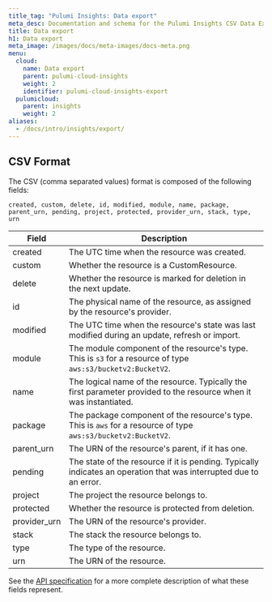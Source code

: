 ```yaml
---
title_tag: "Pulumi Insights: Data export"
meta_desc: Documentation and schema for the Pulumi Insights CSV Data Export feature.
title: Data export
h1: Data export
meta_image: /images/docs/meta-images/docs-meta.png
menu:
  cloud:
    name: Data export
    parent: pulumi-cloud-insights
    weight: 2
    identifier: pulumi-cloud-insights-export
  pulumicloud:
    parent: insights
    weight: 2
aliases:
  - /docs/intro/insights/export/
---
```


## CSV Format

The CSV (comma separated values) format is composed of the following fields:

```
created, custom, delete, id, modified, module, name, package, parent_urn, pending, project, protected, provider_urn, stack, type, urn
```

| Field        | Description                                                                                                        |
| ------------ | ------------------------------------------------------------------------------------------------------------------ |
| created      | The UTC time when the resource was created.                                                                        |
| custom       | Whether the resource is a CustomResource.                                                                          |
| delete       | Whether the resource is marked for deletion in the next update.                                                    |
| id           | The physical name of the resource, as assigned by the resource's provider.                                         |
| modified     | The UTC time when the resource's state was last modified during an update, refresh or import.                      |
| module       | The module component of the resource's type. This is `s3` for a resource of type `aws:s3/bucketv2:BucketV2`.       |
| name         | The logical name of the resource. Typically the first parameter provided to the resource when it was instantiated. |
| package      | The package component of the resource's type. This is `aws` for a resource of type `aws:s3/bucketv2:BucketV2`.     |
| parent_urn   | The URN of the resource's parent, if it has one.                                                                   |
| pending      | The state of the resource if it is pending. Typically indicates an operation that was interrupted due to an error. |
| project      | The project the resource belongs to.                                                                               |
| protected    | Whether the resource is protected from deletion.                                                                   |
| provider_urn | The URN of the resource's provider.                                                                                |
| stack        | The stack the resource belongs to.                                                                                 |
| type         | The type of the resource.                                                                                          |
| urn          | The URN of the resource.                                                                                           |

See the [API specification](/docs/pulumi-cloud/cloud-rest-api/#data-export) for a more complete description of what these fields represent.
